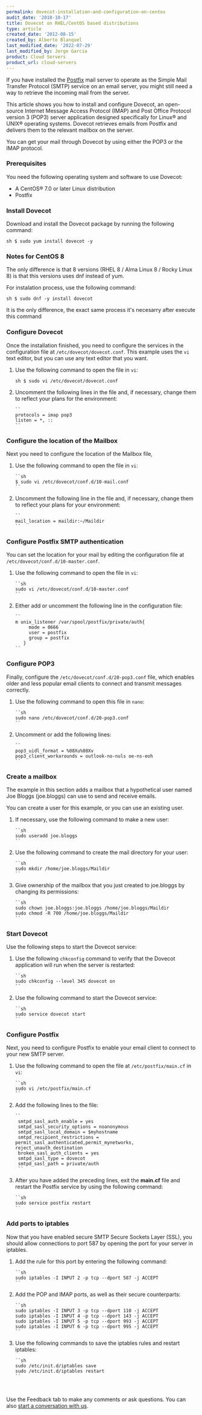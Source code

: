 ```yaml
---
permalink: dovecot-installation-and-configuration-on-centos
audit_date: '2018-10-17'
title: Dovecot on RHEL/CentOS based distributions
type: article
created_date: '2012-08-15'
created_by: Alberto Blanquel
last_modified_date: '2022-07-29'
last_modified_by: Jorge Garcia
product: Cloud Servers
product_url: cloud-servers
---
```


If you have installed the [Postfix](http://www.postfix.org) mail server to
operate as the Simple Mail Transfer Protocol (SMTP) service on an
email server, you might still need a way to retrieve the incoming mail
from the server.

This article shows you how to install and configure Dovecot, an
open-source Internet Message Access Protocol (IMAP) and Post Office Protocol
version 3 (POP3) server application designed specifically for Linux&reg; and
UNIX&reg; operating systems. Dovecot retrieves emails from Postfix and
delivers them to the relevant mailbox on the server.

You can get your mail through Dovecot by using either the POP3 or the IMAP
protocol.

### Prerequisites

You need the following operating system and software to use Dovecot:

- A CentOS&reg; 7.0 or later Linux distribution
- Postfix

### Install Dovecot

Download and install the Dovecot package by running the following command:

``sh
$ sudo yum install dovecot -y
``
### Notes for CentOS 8 

The only difference is that 8 versions (RHEL 8 / Alma Linux 8 / Rocky Linux 8) is that this versions uses dnf instead of yum.

For instalation process, use the following command:

``sh
$ sudo dnf -y install dovecot
``
        
It is the only difference, the exact same process it's necesarry after execute this command

### Configure Dovecot

Once the installation finished, you need to configure the services in the
configuration file at `/etc/dovecot/dovecot.conf`. This example uses
the `vi` text editor, but you can use any text editor that you want.

1. Use the following command to open the file in `vi`:

    ``sh
    $ sudo vi /etc/dovecot/dovecot.conf
    ``

2. Uncomment the following lines in the file and, if necessary, change them to
   reflect your plans for the environment:

       ``
       protocols = imap pop3
       listen = *, ::
       ``
### Configure the location of the Mailbox

Next you need to configure the location of the Mailbox file,


1. Use the following command to open the file in `vi`:

       ``sh
       $ sudo vi /etc/dovecot/conf.d/10-mail.conf
       ``

2. Uncomment the following line in the file and, if necessary, change them to
   reflect your plans for your environment:

       ``
       mail_location = maildir:~/Maildir
       ``

### Configure Postfix SMTP authentication

You can set the location for your mail by editing the configuration file at
`/etc/dovecot/conf.d/10-master.conf`.

1. Use the following command to open the file in `vi`:

       ``sh
       sudo vi /etc/dovecot/conf.d/10-master.conf
       ``

2. Either add or uncomment the following line in the configuration file:

       ``
       m unix_listener /var/spool/postfix/private/auth{
            mode = 0666
            user = postfix
            group = postfix
          }
       ``

### Configure POP3

Finally, configure the `/etc/dovecot/conf.d/20-pop3.conf` file, which enables
older and less popular email clients to connect and transmit messages
correctly.

1. Use the following command to open this file in `nano`:

       ``sh
       sudo nano /etc/dovecot/conf.d/20-pop3.conf
       ``

2. Uncomment or add the following lines:

       ``
       pop3_uidl_format = %08Xu%08Xv
       pop3_client_workarounds = outlook-no-nuls oe-ns-eoh
       ``

### Create a mailbox

The example in this section adds a mailbox that a hypothetical user named Joe
Bloggs (joe.bloggs) can use to send and receive emails.

You can create a user for this example, or you can use an existing user.

1. If necessary, use the following command to make a new user:

       ``sh
       sudo useradd joe.bloggs
       ``

2. Use the following command to create the mail directory for your user:

       ``sh
       sudo mkdir /home/joe.bloggs/Maildir
       ``

3. Give ownership of the mailbox that you just created to joe.bloggs by
   changing its permissions:

       ``sh
       sudo chown joe.bloggs:joe.bloggs /home/joe.bloggs/Maildir
       sudo chmod -R 700 /home/joe.bloggs/Maildir
       ``

### Start Dovecot

Use the following steps to start the Dovecot service:

1. Use the following `chkconfig` command to verify that the Dovecot
   application will run when the server is restarted:

       ``sh
       sudo chkconfig --level 345 dovecot on
       ``

2. Use the following command to start the Dovecot service:

       ``sh
       sudo service dovecot start
       ``

### Configure Postfix

Next, you need to configure Postfix to enable your email client to connect to
your new SMTP server.

1. Use the following command to open the file at `/etc/postfix/main.cf` in
   `vi`:

       ``sh
       sudo vi /etc/postfix/main.cf
       ``

2. Add the following lines to the file:

       ``
        smtpd_sasl_auth_enable = yes
        smtpd_sasl_security_options = noanonymous
        smtpd_sasl_local_domain = $myhostname
        smtpd_recipient_restrictions = permit_sasl_authenticated,permit_mynetworks, reject_unauth_destination
        broken_sasl_auth_clients = yes
        smtpd_sasl_type = dovecot
        smtpd_sasl_path = private/auth
        ``

3. After you have added the preceding lines, exit the **main.cf** file and
   restart the Postfix service by using the following command:

       ``sh
       sudo service postfix restart
       ``

### Add ports to iptables

Now that you have enabled secure SMTP Secure Sockets Layer (SSL), you should
allow connections to port 587 by opening the port for your server in iptables.

1. Add the rule for this port by entering the following command:

       ``sh
       sudo iptables -I INPUT 2 -p tcp --dport 587 -j ACCEPT
       ``

2. Add the POP and IMAP ports, as well as their secure counterparts:

       ``sh
       sudo iptables -I INPUT 3 -p tcp --dport 110 -j ACCEPT
       sudo iptables -I INPUT 4 -p tcp --dport 143 -j ACCEPT
       sudo iptables -I INPUT 5 -p tcp --dport 993 -j ACCEPT
       sudo iptables -I INPUT 6 -p tcp --dport 995 -j ACCEPT
       ``

3. Use the following commands to save the iptables rules and restart iptables:

       ``sh
       sudo /etc/init.d/iptables save
       sudo /etc/init.d/iptables restart
       ``
</br>

Use the Feedback tab to make any comments or ask questions. You can also [start a conversation with us](https://www.rackspace.com/contact).
